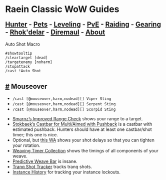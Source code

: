 # Raein Classic WoW Guides

<h2 style="border-bottom: none; margin-top: 6px">
        <a href="/main/hunter">Hunter</a> -
        <a href="/pets">Pets</a> -
        <a href="/leveling">Leveling</a> -
        <a href="/guide/pve">PvE</a> -
        <a href="/guide/raiding">Raiding</a> -
        <a href="/guide/gearing">Gearing</a> -
        <a href="/guide/rhok'delar">Rhok'delar</a> -
        <a href="/guide/diremaul">Diremaul</a> -
        <a href="/guide/about">About</a>
      </h2>

Auto Shot Macro
<div class="language-plaintext highlighter-rouge"><div class="highlight"><pre class="highlight"><code>#showtooltip
/cleartarget [dead]
/targetenemy [noharm]
/stopattack
/cast !Auto Shot
</code></pre></div></div>

<h2 id="mouseover">
    <a href="#mouseover">#</a> Mouseover
</h2>

<ul>
  <li><code class="language-plaintext highlighter-rouge">/cast [@mouseover,harm,nodead][] Viper Sting</code></li>
  <li><code class="language-plaintext highlighter-rouge">/cast [@mouseover,harm,nodead][] Serpent Sting</code></li>
  <li><code class="language-plaintext highlighter-rouge">/cast [@mouseover,harm,nodead][] Scorpid Sting</code></li>
</ul>

<ul>
  <li><a href="https://wago.io/-EGVBCgFU">Smarnz’s Improved Range Check</a> shows your range to a target.</li>
  <li><a href="https://wago.io/92y4H96_t">Stokbaek’s Castbar for Multi/Aimed with Pushback</a> is a castbar with estimated pushback.  Hunters should have at least one castbar/shot timer; this one is nice.</li>
  <li>Optional, but <a href="https://wago.io/oYIjS228K">this WA</a> shows your shot delays so that you can tighten your rotation.</li>
  <li><a href="https://wago.io/oBjregGjL">Weaving Timer Collection</a> shows the timings of all components of your weave.</li>
  <li><a href="https://wago.io/K6nl2clmn">Predictive Weave Bar</a> is insane.</li>
  <li><a href="https://wago.io/GaRv7KK51/1">Tranq Shot Tracker</a> tracks tranq shots.</li>
  <li><a href="https://wago.io/OXlZupyKm/6">Instance History</a> for tracking your instance lockouts.
<!-- https://wago.io/FX0Q1REGv --></li>
</ul>

